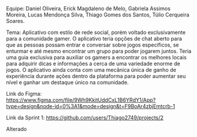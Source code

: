 Equipe: Daniel Oliveira,
        Erick Magdaleno de Melo,
        Gabriela Assimos Moreira, 
        Lucas Mendonça Silva,
        Thiago Gomes dos Santos,
        Túlio Cerqueira Soares. 

Tema: Aplicativo com estilo de rede social, porém voltado exclusivamente para a comunidade gamer. O aplicativo teria opções de chat aberto para que as pessoas possam entrar e conversar sobre jogos específicos, se enturmar e até mesmo encontrar um grupo para poder jogarem juntos. Teria uma guia exclusiva para auxiliar os gamers a encontrar os melhores locais para adquirir dicas e informações a cerca de uma variedade enorme de jogos. O aplicativo ainda conta com uma mecânica única de ganho de experiência durante ações dentro da plataforma para poder aumentar seu nível e ganhar um destaque único na comunidade.

Link do Figma: https://www.figma.com/file/9Wh9KkitUddCxL1B6YRdY1/App?type=design&node-id=0%3A1&mode=design&t=F9BoAr4zbjEmtcrb-1 

Link da Sprint 1: https://github.com/users/Thiago2749/projects/2 


Alterado
